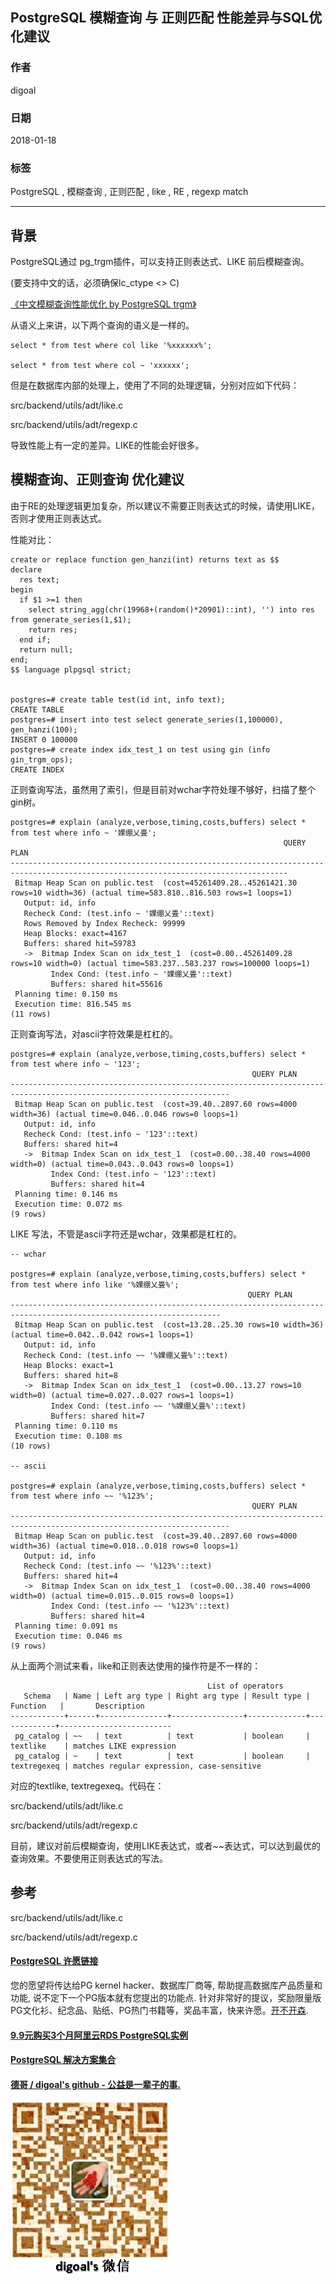 ## PostgreSQL 模糊查询 与 正则匹配 性能差异与SQL优化建议     
                                                   
### 作者                                                   
digoal                                                   
                                                   
### 日期                                                   
2018-01-18                                                 
                                                   
### 标签                                                   
PostgreSQL , 模糊查询 , 正则匹配 , like , RE , regexp match                       
                                                   
----                                                   
                                                   
## 背景                        
PostgreSQL通过 pg_trgm插件，可以支持正则表达式、LIKE 前后模糊查询。   
   
(要支持中文的话，必须确保lc_ctype <> C)   
   
[《中文模糊查询性能优化 by PostgreSQL trgm》](../201605/20160506_02.md)     
   
从语义上来讲，以下两个查询的语义是一样的。   
   
```   
select * from test where col like '%xxxxxx%';   
   
select * from test where col ~ 'xxxxxx';   
```   
   
但是在数据库内部的处理上，使用了不同的处理逻辑，分别对应如下代码：   
   
   
src/backend/utils/adt/like.c   
   
src/backend/utils/adt/regexp.c   
   
导致性能上有一定的差异。LIKE的性能会好很多。   
   
## 模糊查询、正则查询 优化建议   
由于RE的处理逻辑更加复杂，所以建议不需要正则表达式的时候，请使用LIKE，否则才使用正则表达式。   
   
性能对比：   
   
```   
create or replace function gen_hanzi(int) returns text as $$     
declare     
  res text;     
begin     
  if $1 >=1 then     
    select string_agg(chr(19968+(random()*20901)::int), '') into res from generate_series(1,$1);     
    return res;     
  end if;     
  return null;     
end;     
$$ language plpgsql strict;     
   
   
postgres=# create table test(id int, info text);   
CREATE TABLE   
postgres=# insert into test select generate_series(1,100000), gen_hanzi(100);   
INSERT 0 100000   
postgres=# create index idx_test_1 on test using gin (info gin_trgm_ops);   
CREATE INDEX   
```   
   
正则查询写法，虽然用了索引，但是目前对wchar字符处理不够好，扫描了整个gin树。   
   
```   
postgres=# explain (analyze,verbose,timing,costs,buffers) select * from test where info ~ '婐绷乂畳';   
                                                             QUERY PLAN                                                                
------------------------------------------------------------------------------------------------------------------------------------   
 Bitmap Heap Scan on public.test  (cost=45261409.28..45261421.30 rows=10 width=36) (actual time=583.810..816.503 rows=1 loops=1)   
   Output: id, info   
   Recheck Cond: (test.info ~ '婐绷乂畳'::text)   
   Rows Removed by Index Recheck: 99999   
   Heap Blocks: exact=4167   
   Buffers: shared hit=59783   
   ->  Bitmap Index Scan on idx_test_1  (cost=0.00..45261409.28 rows=10 width=0) (actual time=583.237..583.237 rows=100000 loops=1)   
         Index Cond: (test.info ~ '婐绷乂畳'::text)   
         Buffers: shared hit=55616   
 Planning time: 0.150 ms   
 Execution time: 816.545 ms   
(11 rows)   
```   
   
正则查询写法，对ascii字符效果是杠杠的。   
   
```   
postgres=# explain (analyze,verbose,timing,costs,buffers) select * from test where info ~ '123';   
                                                      QUERY PLAN                                                          
-----------------------------------------------------------------------------------------------------------------------   
 Bitmap Heap Scan on public.test  (cost=39.40..2897.60 rows=4000 width=36) (actual time=0.046..0.046 rows=0 loops=1)   
   Output: id, info   
   Recheck Cond: (test.info ~ '123'::text)   
   Buffers: shared hit=4   
   ->  Bitmap Index Scan on idx_test_1  (cost=0.00..38.40 rows=4000 width=0) (actual time=0.043..0.043 rows=0 loops=1)   
         Index Cond: (test.info ~ '123'::text)   
         Buffers: shared hit=4   
 Planning time: 0.146 ms   
 Execution time: 0.072 ms   
(9 rows)   
```   
   
   
LIKE 写法，不管是ascii字符还是wchar，效果都是杠杠的。   
   
```   
-- wchar   
   
postgres=# explain (analyze,verbose,timing,costs,buffers) select * from test where info like '%婐绷乂畳%';   
                                                     QUERY PLAN                                                         
---------------------------------------------------------------------------------------------------------------------   
 Bitmap Heap Scan on public.test  (cost=13.28..25.30 rows=10 width=36) (actual time=0.042..0.042 rows=1 loops=1)   
   Output: id, info   
   Recheck Cond: (test.info ~~ '%婐绷乂畳%'::text)   
   Heap Blocks: exact=1   
   Buffers: shared hit=8   
   ->  Bitmap Index Scan on idx_test_1  (cost=0.00..13.27 rows=10 width=0) (actual time=0.027..0.027 rows=1 loops=1)   
         Index Cond: (test.info ~~ '%婐绷乂畳%'::text)   
         Buffers: shared hit=7   
 Planning time: 0.110 ms   
 Execution time: 0.108 ms   
(10 rows)   
   
-- ascii   
   
postgres=# explain (analyze,verbose,timing,costs,buffers) select * from test where info ~~ '%123%';   
                                                      QUERY PLAN                                                          
-----------------------------------------------------------------------------------------------------------------------   
 Bitmap Heap Scan on public.test  (cost=39.40..2897.60 rows=4000 width=36) (actual time=0.018..0.018 rows=0 loops=1)   
   Output: id, info   
   Recheck Cond: (test.info ~~ '%123%'::text)   
   Buffers: shared hit=4   
   ->  Bitmap Index Scan on idx_test_1  (cost=0.00..38.40 rows=4000 width=0) (actual time=0.015..0.015 rows=0 loops=1)   
         Index Cond: (test.info ~~ '%123%'::text)   
         Buffers: shared hit=4   
 Planning time: 0.091 ms   
 Execution time: 0.046 ms   
(9 rows)   
```   
   
从上面两个测试来看，like和正则表达使用的操作符是不一样的：   
   
```   
                                            List of operators   
   Schema   | Name | Left arg type | Right arg type | Result type |  Function   |       Description          
------------+------+---------------+----------------+-------------+-------------+-------------------------   
 pg_catalog | ~~   | text          | text           | boolean     | textlike    | matches LIKE expression   
 pg_catalog | ~    | text          | text           | boolean     | textregexeq | matches regular expression, case-sensitive   
```   
   
对应的textlike, textregexeq。代码在：   
   
src/backend/utils/adt/like.c   
   
src/backend/utils/adt/regexp.c   
   
目前，建议对前后模糊查询，使用LIKE表达式，或者~~表达式，可以达到最优的查询效果。不要使用正则表达式的写法。   
   
   
## 参考   
src/backend/utils/adt/like.c   
   
src/backend/utils/adt/regexp.c   
  
  
  
  
  
  
  
  
  
  
  
  
  
  
  
  
  
  
  
  
  
  
  
  
  
  
  
  
  
  
  
  
  
  
  
  
  
  
  
  
  
  
  
  
  
  
  
  
  
  
  
  
  
  
  
  
  
  
  
  
  
  
  
  
  
  
  
  
  
  
  
  
  
#### [PostgreSQL 许愿链接](https://github.com/digoal/blog/issues/76 "269ac3d1c492e938c0191101c7238216")
您的愿望将传达给PG kernel hacker、数据库厂商等, 帮助提高数据库产品质量和功能, 说不定下一个PG版本就有您提出的功能点. 针对非常好的提议，奖励限量版PG文化衫、纪念品、贴纸、PG热门书籍等，奖品丰富，快来许愿。[开不开森](https://github.com/digoal/blog/issues/76 "269ac3d1c492e938c0191101c7238216").  
  
  
#### [9.9元购买3个月阿里云RDS PostgreSQL实例](https://www.aliyun.com/database/postgresqlactivity "57258f76c37864c6e6d23383d05714ea")
  
  
#### [PostgreSQL 解决方案集合](https://yq.aliyun.com/topic/118 "40cff096e9ed7122c512b35d8561d9c8")
  
  
#### [德哥 / digoal's github - 公益是一辈子的事.](https://github.com/digoal/blog/blob/master/README.md "22709685feb7cab07d30f30387f0a9ae")
  
  
![digoal's wechat](../pic/digoal_weixin.jpg "f7ad92eeba24523fd47a6e1a0e691b59")
  
